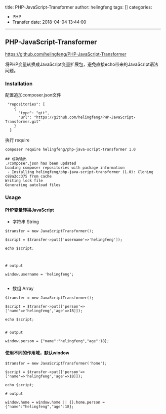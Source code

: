 title: PHP-JavaScript-Transformer
author: helingfeng
tags: []
categories:
  - PHP
  - Transfer
date: 2018-04-04 13:44:00
---
## PHP-JavaScript-Transformer

https://github.com/helingfeng/PHP-JavaScript-Transformer

将PHP变量转换成JavaScript变量扩展包，避免直接echo带来的JavaScript语法问题。

### Installation

配置追加composer.json文件

```
 "repositories": [
    {
      "type": "git",
      "url": "https://github.com/helingfeng/PHP-JavaScript-Transformer.git"
    }
  ]
```

执行 require

```
composer require helingfeng/php-java-script-transformer 1.0

## 成功输出
./composer.json has been updated
Loading composer repositories with package information
 - Installing helingfeng/php-java-script-transformer (1.0): Cloning c88a2cc375 from cache
Writing lock file
Generating autoload files

```

### Usage


#### PHP变量转换JavaScript

- 字符串 String

```
$transfer = new JavaScriptTransformer();

$script = $transfer->put(['username'=>'helingfeng']);

echo $script;



# output

window.username = 'helingfeng';


```

- 数组 Array

```
$transfer = new JavaScriptTransformer();

$script = $transfer->put(['person'=>['name'=>'helingfeng','age'=>18]]);

echo $script;


# output 

window.person = {"name":"helingfeng","age":18};

```

#### 使用不同的作用域，默认window

```
$transfer = new JavaScriptTransformer('home');

$script = $transfer->put(['person'=>['name'=>'helingfeng','age'=>18]]);

echo $script;

# output 

window.home = window.home || {};home.person = {"name":"helingfeng","age":18};

```

